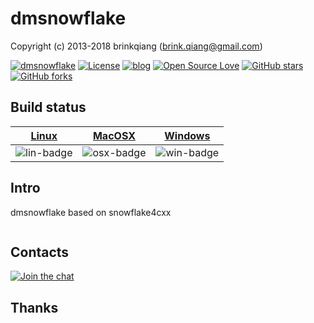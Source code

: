 # dmsnowflake

Copyright (c) 2013-2018 brinkqiang (brink.qiang@gmail.com)

[![dmsnowflake](https://img.shields.io/badge/brinkqiang-dmsnowflake-blue.svg?style=flat-square)](https://github.com/brinkqiang/dmsnowflake)
[![License](https://img.shields.io/badge/license-MIT-brightgreen.svg)](https://github.com/brinkqiang/dmsnowflake/blob/master/LICENSE)
[![blog](https://img.shields.io/badge/Author-Blog-7AD6FD.svg)](https://brinkqiang.github.io/)
[![Open Source Love](https://badges.frapsoft.com/os/v3/open-source.png)](https://github.com/brinkqiang)
[![GitHub stars](https://img.shields.io/github/stars/brinkqiang/dmsnowflake.svg?label=Stars)](https://github.com/brinkqiang/dmsnowflake) 
[![GitHub forks](https://img.shields.io/github/forks/brinkqiang/dmsnowflake.svg?label=Fork)](https://github.com/brinkqiang/dmsnowflake)

## Build status
| [Linux][lin-link] | [MacOSX][osx-link] | [Windows][win-link] |
| :---------------: | :----------------: | :-----------------: |
| ![lin-badge]      | ![osx-badge]       | ![win-badge]        |

[lin-badge]: https://travis-ci.org/brinkqiang/dmsnowflake.svg?branch=master "Travis build status"
[lin-link]:  https://travis-ci.org/brinkqiang/dmsnowflake "Travis build status"
[osx-badge]: https://travis-ci.org/brinkqiang/dmsnowflake.svg?branch=master "Travis build status"
[osx-link]:  https://travis-ci.org/brinkqiang/dmsnowflake "Travis build status"
[win-badge]: https://ci.appveyor.com/api/projects/status/github/brinkqiang/dmsnowflake?branch=master&svg=true "AppVeyor build status"
[win-link]:  https://ci.appveyor.com/project/brinkqiang/dmsnowflake "AppVeyor build status"

## Intro
dmsnowflake based on snowflake4cxx
```cpp
```
## Contacts
[![Join the chat](https://badges.gitter.im/brinkqiang/dmsnowflake/Lobby.svg)](https://gitter.im/brinkqiang/dmsnowflake)

## Thanks
